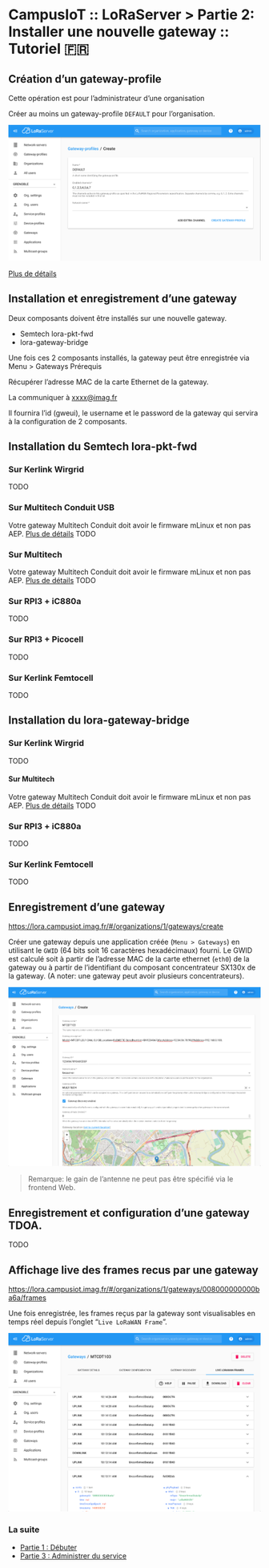 # CampusIoT :: LoRaServer > Partie 2: Installer une nouvelle gateway :: Tutoriel :fr:

## Création d’un gateway-profile
Cette opération est pour l’administrateur d’une organisation

Créer au moins un gateway-profile `DEFAULT` pour l’organisation.

![Gateway Profile](images/gateway-profile-add.png)

[Plus de détails](https://www.loraserver.io/lora-app-server/use/gateways/)

## Installation et enregistrement d’une gateway
Deux composants doivent être installés sur une nouvelle gateway.
* Semtech lora-pkt-fwd
* lora-gateway-bridge

Une fois ces 2 composants installés, la gateway peut être enregistrée via Menu > Gateways
Prérequis

Récupérer l’adresse MAC de la carte Ethernet de la gateway.

La communiquer à xxxx@imag.fr

Il fournira l’id (gweui), le username et le password de la gateway qui servira à la configuration de 2 composants.
## Installation du Semtech lora-pkt-fwd
### Sur Kerlink Wirgrid
TODO

### Sur Multitech Conduit USB
Votre gateway Multitech Conduit doit avoir le firmware mLinux et non pas AEP. [Plus de détails](http://www.multitech.net/developer/software/mlinux/using-mlinux/flashing-mlinux-firmware-for-conduit/)
TODO
### Sur Multitech
Votre gateway Multitech Conduit doit avoir le firmware mLinux et non pas AEP. [Plus de détails](http://www.multitech.net/developer/software/mlinux/using-mlinux/flashing-mlinux-firmware-for-conduit/)
TODO
### Sur RPI3 + iC880a
TODO
### Sur RPI3 + Picocell
TODO
### Sur Kerlink Femtocell
TODO

## Installation du lora-gateway-bridge
### Sur Kerlink Wirgrid
TODO

#### Sur Multitech
Votre gateway Multitech Conduit doit avoir le firmware mLinux et non pas AEP. [Plus de détails](http://www.multitech.net/developer/software/mlinux/using-mlinux/flashing-mlinux-firmware-for-conduit/)
TODO

### Sur RPI3 + iC880a
TODO

### Sur Kerlink Femtocell
TODO

## Enregistrement d’une gateway
https://lora.campusiot.imag.fr/#/organizations/1/gateways/create

Créer une gateway depuis une application créée (`Menu > Gateways`) en utilisant le `GWID` (64 bits soit 16 caractères hexadécimaux) fourni. Le GWID est calculé soit à partir de l’adresse MAC de la carte ethernet (`eth0`) de la gateway ou à partir de l’identifiant du composant concentrateur SX130x de la gateway. (A noter: une gateway peut avoir plusieurs concentrateurs).

![Gateway Add](images/gateway-add.png)

> Remarque: le gain de l’antenne ne peut pas être spécifié via le frontend Web.

## Enregistrement et configuration d’une gateway TDOA.
TODO

## Affichage live des frames recus par une gateway

https://lora.campusiot.imag.fr/#/organizations/1/gateways/008000000000ba6a/frames

Une fois enregistrée, les frames reçus par la gateway sont visualisables en temps réel  depuis l’onglet “`Live LoRaWAN Frame`”.

![Gateway Live Frame](images/gateway-live.png)

### La suite
* [Partie 1 : Débuter](./README.md)
* [Partie 3 : Administrer du service](./README-admin.md)
